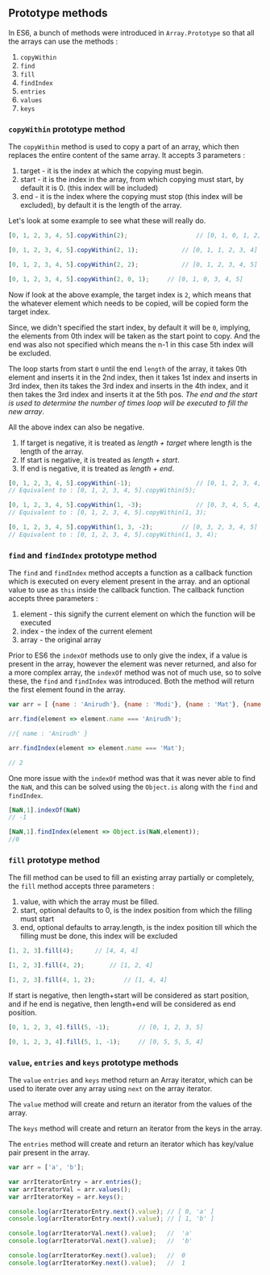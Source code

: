 ## Prototype methods

In ES6, a bunch of methods were introduced in `Array.Prototype` so that all the arrays can use the methods :

1. `copyWithin`
2. `find`
3. `fill`
4. `findIndex`
5. `entries`
6. `values`
7. `keys`

### `copyWithin` prototype method

The `copyWithin` method is used to copy a part of an array, which then replaces the entire content of the same array. It accepts 3 parameters :

1. target - it is the index at which the copying must begin.
2. start - it is the index in the array, from which copying must start, by default it is 0. (this index will be included)
3. end - it is the index where the copying must stop (this index will be excluded), by default it is the length of the array.

Let's look at some example to see what these will really do.

````javascript
[0, 1, 2, 3, 4, 5].copyWithin(2);					// [0, 1, 0, 1, 2, 3]

[0, 1, 2, 3, 4, 5].copyWithin(2, 1);			// [0, 1, 1, 2, 3, 4]

[0, 1, 2, 3, 4, 5].copyWithin(2, 2);			// [0, 1, 2, 3, 4, 5]

[0, 1, 2, 3, 4, 5].copyWithin(2, 0, 1);		// [0, 1, 0, 3, 4, 5]
````

Now if look at the above example, the target index is `2`, which means that the whatever element which needs to be copied, will be copied form the target index.

Since, we didn't specified the start index, by default it will be `0`, implying, the elements from 0th index will be taken as the start point to copy. And the end was also not specified which means the n-1 in this case 5th index will be excluded.

The loop starts from start `0` until the end `length` of the array, it takes 0th element and inserts it in the 2nd index, then it takes 1st index and inserts in 3rd index, then its takes the 3rd index and inserts in the 4th index, and it then takes the 3rd index and inserts it at the 5th pos. *The end and the start is used to determine the number of times loop will be executed to fill the new array*.

All the above index can also be negative.
1. If target is negative, it is treated as *length + target* where length is the length of the array.
2. If start is negative, it is treated as *length + start*.
3. If end is negative, it is treated as *length + end*.

````javascript
[0, 1, 2, 3, 4, 5].copyWithin(-1);					// [0, 1, 2, 3, 4, 0]
// Equivalent to : [0, 1, 2, 3, 4, 5].copyWithin(5);

[0, 1, 2, 3, 4, 5].copyWithin(1, -3);				// [0, 3, 4, 5, 4, 5]
// Equivalent to : [0, 1, 2, 3, 4, 5].copyWithin(1, 3);

[0, 1, 2, 3, 4, 5].copyWithin(1, 3, -2);		// [0, 3, 2, 3, 4, 5]
// Equivalent to : [0, 1, 2, 3, 4, 5].copyWithin(1, 3, 4);
````

### `find` and `findIndex` prototype method
The `find` and `findIndex` method accepts a function as a callback function which is executed on every element present in the array. and an optional value to use as `this` inside the callback function. The callback function accepts three parameters :

1. element - this signify the current element on which the function will be executed
2. index - the index of the current element
3. array - the original array

Prior to ES6 the `indexOf` methods use to only give the index, if a value is present in the array, however the element was never returned, and also for a more complex array, the `indexOf` method was not of much use, so to solve these, the `find` and `findIndex` was introduced.
Both the method will return the first element found in the array.

````javascript
var arr = [ {name : 'Anirudh'}, {name : 'Modi'}, {name : 'Mat'}, {name : 'John'} , {name : 'Anirudh'}];

arr.find(element => element.name === 'Anirudh');

//{ name : 'Anirudh' }

arr.findIndex(element => element.name === 'Mat');

// 2
````

One more issue with the `indexOf` method was that it was never able to find the `NaN`, and this can be solved using the `Object.is` along with the `find` and `findIndex`.

````javascript
[NaN,1].indexOf(NaN)
// -1

[NaN,1].findIndex(element => Object.is(NaN,element));
//0
````

### `fill` prototype method

The fill method can be used to fill an existing array partially or completely, the `fill` method accepts three parameters :
1. value, with which the array must be filled.
2. start, optional defaults to 0, is the index position from which the filling must start
3. end, optional defaults to array.length, is the index position till which the filling must be done, this index will be excluded

````javascript
[1, 2, 3].fill(4);		// [4, 4, 4]

[1, 2, 3].fill(4, 2);		// [1, 2, 4]

[1, 2, 3].fill(4, 1, 2);		// [1, 4, 4]
````

If start is negative, then length+start will be considered as start position, and if he end is negative, then length+end will be considered as end position.

````javascript
[0, 1, 2, 3, 4].fill(5, -1);		// [0, 1, 2, 3, 5]

[0, 1, 2, 3, 4].fill(5, 1, -1);		// [0, 5, 5, 5, 4]
````

### `value`, `entries` and `keys` prototype methods

The `value` `entries` and `keys` method return an Array iterator, which can be used to iterate over any array using `next` on the array iterator.

The `value` method will create and return an iterator from the values of the array.

The `keys` method will create and return an iterator from the keys in the array.

The `entries` method will create and return an iterator which has key/value pair present in the array.

````javascript
var arr = ['a', 'b'];

var arrIteratorEntry = arr.entries();
var arrIteratorVal = arr.values();
var arrIteratorKey = arr.keys();

console.log(arrIteratorEntry.next().value);	// [ 0, 'a' ]
console.log(arrIteratorEntry.next().value);	// [ 1, 'b' ]

console.log(arrIteratorVal.next().value);	//  'a'
console.log(arrIteratorVal.next().value);	//  'b'

console.log(arrIteratorKey.next().value);	//  0
console.log(arrIteratorKey.next().value);	//  1
````
